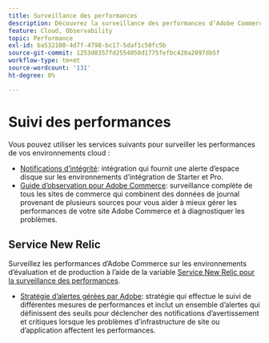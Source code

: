 ```yaml
---
title: Surveillance des performances
description: Découvrez la surveillance des performances d’Adobe Commerce sur l’infrastructure cloud.
feature: Cloud, Observability
topic: Performance
exl-id: ba532100-4d7f-4798-bc17-5daf1c50fc5b
source-git-commit: 1253d8357fd2554050d1775fefbc420a2097db5f
workflow-type: tm+mt
source-wordcount: '131'
ht-degree: 0%

---
```


# Suivi des performances

Vous pouvez utiliser les services suivants pour surveiller les performances de vos environnements cloud :

- [Notifications d’intégrité](../integrations/health-notifications.md): intégration qui fournit une alerte d’espace disque sur les environnements d’intégration de Starter et Pro.
- [Guide d’observation pour Adobe Commerce](https://experienceleague.adobe.com/docs/commerce-operations/tools/observation-for-adobe-commerce/intro.html): surveillance complète de tous les sites de commerce qui combinent des données de journal provenant de plusieurs sources pour vous aider à mieux gérer les performances de votre site Adobe Commerce et à diagnostiquer les problèmes.

## Service New Relic

Surveillez les performances d’Adobe Commerce sur les environnements d’évaluation et de production à l’aide de la variable [Service New Relic pour la surveillance des performances](new-relic-service.md).

- [Stratégie d’alertes gérées par Adobe](investigate-performance.md#monitor-performance-with-managed-alerts): stratégie qui effectue le suivi de différentes mesures de performances et inclut un ensemble d’alertes qui définissent des seuils pour déclencher des notifications d’avertissement et critiques lorsque les problèmes d’infrastructure de site ou d’application affectent les performances.
